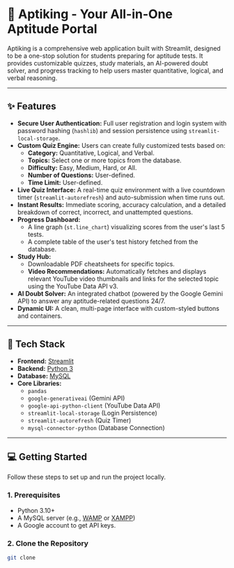 # 👑 Aptiking - Your All-in-One Aptitude Portal

Aptiking is a comprehensive web application built with Streamlit, designed to be a one-stop solution for students preparing for aptitude tests. It provides customizable quizzes, study materials, an AI-powered doubt solver, and progress tracking to help users master quantitative, logical, and verbal reasoning.

---

## ✨ Features

* **Secure User Authentication:** Full user registration and login system with password hashing (`hashlib`) and session persistence using `streamlit-local-storage`.
* **Custom Quiz Engine:** Users can create fully customized tests based on:
    * **Category:** Quantitative, Logical, and Verbal.
    * **Topics:** Select one or more topics from the database.
    * **Difficulty:** Easy, Medium, Hard, or All.
    * **Number of Questions:** User-defined.
    * **Time Limit:** User-defined.
* **Live Quiz Interface:** A real-time quiz environment with a live countdown timer (`streamlit-autorefresh`) and auto-submission when time runs out.
* **Instant Results:** Immediate scoring, accuracy calculation, and a detailed breakdown of correct, incorrect, and unattempted questions.
* **Progress Dashboard:**
    * A line graph (`st.line_chart`) visualizing scores from the user's last 5 tests.
    * A complete table of the user's test history fetched from the database.
* **Study Hub:**
    * Downloadable PDF cheatsheets for specific topics.
    * **Video Recommendations:** Automatically fetches and displays relevant YouTube video thumbnails and links for the selected topic using the YouTube Data API v3.
* **AI Doubt Solver:** An integrated chatbot (powered by the Google Gemini API) to answer any aptitude-related questions 24/7.
* **Dynamic UI:** A clean, multi-page interface with custom-styled buttons and containers.

---

## 🚀 Tech Stack

* **Frontend:** [Streamlit](https://streamlit.io/)
* **Backend:** [Python 3](https://www.python.org/)
* **Database:** [MySQL](https://www.mysql.com/)
* **Core Libraries:**
    * `pandas`
    * `google-generativeai` (Gemini API)
    * `google-api-python-client` (YouTube Data API)
    * `streamlit-local-storage` (Login Persistence)
    * `streamlit-autorefresh` (Quiz Timer)
    * `mysql-connector-python` (Database Connection)

---

## 💻 Getting Started

Follow these steps to set up and run the project locally.

### 1. Prerequisites

* Python 3.10+
* A MySQL server (e.g., [WAMP](https://www.wampserver.com/en/) or [XAMPP](https://www.apachefriends.org/index.html))
* A Google account to get API keys.

### 2. Clone the Repository

```bash
git clone 
